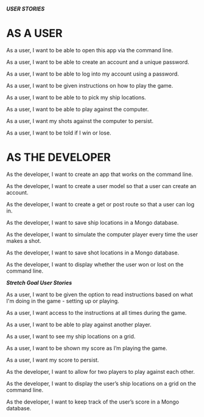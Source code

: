 ***USER STORIES***

# AS A USER

As a user, I want to be able to open this app via the command line.

As a user, I want to be able to create an account and a unique password.

As a user, I want to be able to log into my account using a password.

As a user, I want to be given instructions on how to play the game.

As a user, I want to be able to to pick my ship locations.

As a user, I want to be able to play against the computer.

As a user, I want my shots against the computer to persist.

As a user, I want to be told if I win or lose.


# AS THE DEVELOPER

As the developer, I want to create an app that works on the command line.

As the developer, I want to create a user model so that a user can create an account.

As the developer, I want to create a get or post route so that a user can log in.

As the developer, I want to save ship locations in a Mongo database.

As the developer, I want to simulate the computer player every time the user makes a shot.

As the developer, I want to save shot locations in a Mongo database.

As the developer, I want to display whether the user won or lost on the command line.


***Stretch Goal User Stories***

As a user, I want to be given the option to read instructions based on what I'm doing in the game - setting up or playing.

As a user, I want access to the instructions at all times during the game.

As a user, I want to be able to play against another player.

As a user, I want to see my ship locations on a grid.

As a user, I want to be shown my score as I’m playing the game.

As a user, I want my score to persist.

As the developer, I want to allow for two players to play against each other.

As the developer, I want to display the user’s ship locations on a grid on the command line.

As the developer, I want to keep track of the user’s score in a Mongo database.



